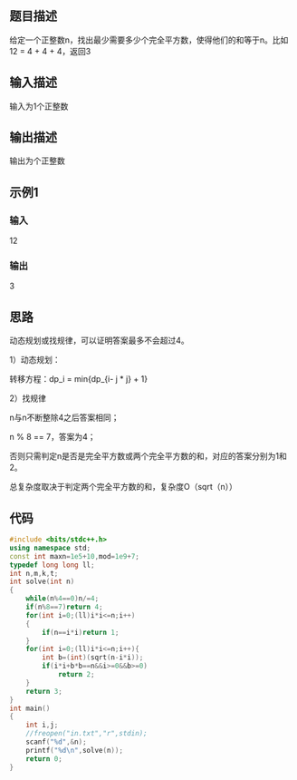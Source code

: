 ## 题目描述

给定一个正整数n，找出最少需要多少个完全平方数，使得他们的和等于n。比如12 = 4 + 4 + 4，返回3

## 输入描述

输入为1个正整数

## 输出描述

输出为个正整数

## 示例1

### 输入

12

### 输出

3

## 思路

动态规划或找规律，可以证明答案最多不会超过4。

1）动态规划：

转移方程：dp_i = min{dp_{i- j * j} + 1}

2）找规律

n与n不断整除4之后答案相同；

n % 8 == 7，答案为4；

否则只需判定n是否是完全平方数或两个完全平方数的和，对应的答案分别为1和2。

总复杂度取决于判定两个完全平方数的和，复杂度O（sqrt（n））

## 代码

```c++
#include <bits/stdc++.h>
using namespace std;
const int maxn=1e5+10,mod=1e9+7;
typedef long long ll;
int n,m,k,t;
int solve(int n)
{
    while(n%4==0)n/=4;
    if(n%8==7)return 4;
    for(int i=0;(ll)i*i<=n;i++)
    {
        if(n==i*i)return 1;
    }
    for(int i=0;(ll)i*i<=n;i++){
        int b=(int)(sqrt(n-i*i));
        if(i*i+b*b==n&&i>=0&&b>=0)
            return 2;
    }
    return 3;
}
int main()
{
    int i,j;
    //freopen("in.txt","r",stdin);
    scanf("%d",&n);
    printf("%d\n",solve(n));
    return 0;
}
```


